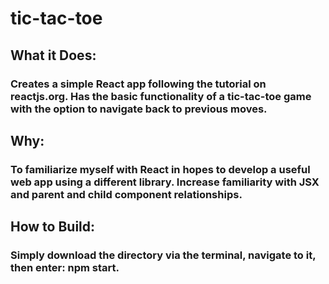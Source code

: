 # tic-tac-toe

## What it Does:
### Creates a simple React app following the tutorial on reactjs.org. Has the basic functionality of a tic-tac-toe game with the option to navigate back to previous moves.

## Why:
### To familiarize myself with React in hopes to develop a useful web app using a different library. Increase familiarity with JSX and parent and child component relationships.

## How to Build:
### Simply download the directory via the terminal, navigate to it, then enter: npm start.
